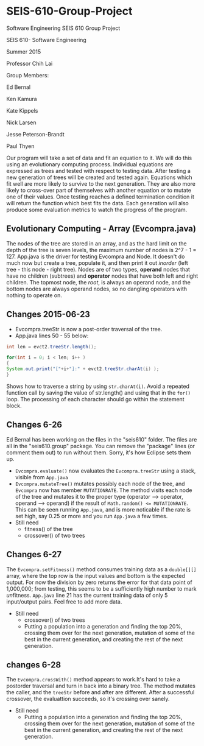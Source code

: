 # SEIS-610-Group-Project

Software Engineering SEIS 610 Group Project


SEIS 610- Software Engineering

Summer 2015

Professor Chih Lai


Group Members:

Ed Bernal

Ken Kamura

Kate Kippels

Nick Larsen

Jesse Peterson-Brandt

Paul Thyen


Our program will take a set of data and fit an equation to it. We will do this using an evolutionary computing process. Individual equations are expressed as trees and tested with respect to testing data. After testing a new generation of trees will be created and tested again. Equations which fit well are more likely to survive to the next generation. They are also more likely to cross-over part of themselves with another equation or to mutate one of their values. Once testing reaches a defined termination condition it will return the function which best fits the data. Each generation will also produce some evaluation metrics to watch the progress of the program.

## Evolutionary Computing - Array (Evcompra.java)

The nodes of the tree  are stored in an array, and as the hard limit on the depth of the tree is seven levels, the maximum number of nodes is 2^7 - 1 = 127. App.java is the driver for testing Evcompra and Node. It doesn't do much now but create a tree, populate it, and then print it out *inorder* (left tree - this node - right tree). Nodes are of two types, **operand** nodes that have no children (subtrees) and **operator** nodes that have both left and right children. The topmost node, the *root*, is always an operand node, and the bottom nodes are always operand nodes, so no dangling operators with nothing to operate on.


## Changes 2015-06-23

* Evcompra.treeStr is now a post-order traversal of the tree.
* App.java lines 50 - 55 below:

```java
int len = evct2.treeStr.length();

for(int i = 0; i < len; i++ )
{
System.out.print("["+i+"]:" + evct2.treeStr.charAt(i) );
}
```
Shows how to traverse a string by using `str.charAt(i)`. Avoid a repeated function call by saving the value of str.length() and using that in the `for()` loop. The processing of each character should go within the statement block.

## Changes 6-26
Ed Bernal has been working on the files in the "seis610" folder. The files are all in the "seis610.group" package.
You can remove the "package" lines (or comment them out) to run without them. Sorry, it's how Eclipse sets them up.
* `Evcompra.evaluate()` now evaluates the `Evcompra.treeStr` using a stack, visible from `App.java`
* `Evcompra.mutateTree()` mutates possibly each node of the tree, and `Evcompra` now has member `MUTATIONRATE`.
  The method visits each node of the tree and mutates it to the proper type (operator --> operator, operand --> operand) if the result of `Math.random() <= MUTATIONRATE`. This can be seen running `App.java`, and is more noticable if the rate is set high, say 0.25 or more and you run `App.java` a few times.
* Still need
  - fitness() of the tree
  - crossover() of two trees


## Changes 6-27

The `Evcompra.setFitness()` method consumes training data as a `double[][]` array, where the top row is the input values and bottom is the expected output. For now the division by zero returns the error for that data point of 1,000,000; from testing, this seems to be a sufficiently high number to mark *un*fitness. `App.java` line 21 has the current training data of only 5 input/output pairs. Feel free to add more data.

* Still need
  - crossover() of two trees
  - Putting a population into a generation and finding the top 20%, crossing them over for the next generation, mutation of some of the best in the current generation, and creating the rest of the next generation.

## changes 6-28

The `Evcompra.crossWith()` method appears to work.It's hard to take a postorder traversal and turn in back into a binary tree. The method mutates the caller, and the `treeStr` before and after are different. After a successful crossover, the evaluattion succeeds, so it's crossing over sanely.

* Still need
  - Putting a population into a generation and finding the top 20%, crossing them over for the next generation, mutation of some of the best in the current generation, and creating the rest of the next generation.